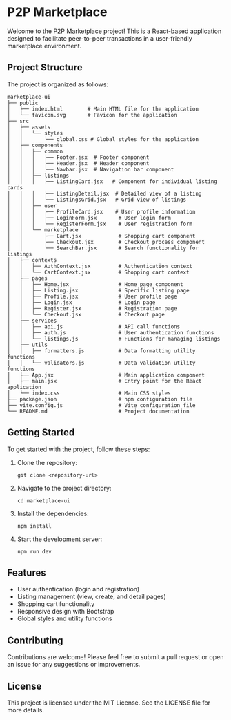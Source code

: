 # P2P Marketplace

Welcome to the P2P Marketplace project! This is a React-based application designed to facilitate peer-to-peer transactions in a user-friendly marketplace environment.

## Project Structure

The project is organized as follows:

```
marketplace-ui
├── public
│   ├── index.html        # Main HTML file for the application
│   └── favicon.svg       # Favicon for the application
├── src
│   ├── assets
│   │   └── styles
│   │       └── global.css # Global styles for the application
│   ├── components
│   │   ├── common
│   │   │   ├── Footer.jsx  # Footer component
│   │   │   ├── Header.jsx  # Header component
│   │   │   └── Navbar.jsx  # Navigation bar component
│   │   ├── listings
│   │   │   ├── ListingCard.jsx   # Component for individual listing cards
│   │   │   ├── ListingDetail.jsx  # Detailed view of a listing
│   │   │   └── ListingsGrid.jsx   # Grid view of listings
│   │   ├── user
│   │   │   ├── ProfileCard.jsx    # User profile information
│   │   │   ├── LoginForm.jsx       # User login form
│   │   │   └── RegisterForm.jsx    # User registration form
│   │   └── marketplace
│   │       ├── Cart.jsx            # Shopping cart component
│   │       ├── Checkout.jsx        # Checkout process component
│   │       └── SearchBar.jsx       # Search functionality for listings
│   ├── contexts
│   │   ├── AuthContext.jsx         # Authentication context
│   │   └── CartContext.jsx         # Shopping cart context
│   ├── pages
│   │   ├── Home.jsx                # Home page component
│   │   ├── Listing.jsx             # Specific listing page
│   │   ├── Profile.jsx             # User profile page
│   │   ├── Login.jsx               # Login page
│   │   ├── Register.jsx            # Registration page
│   │   └── Checkout.jsx            # Checkout page
│   ├── services
│   │   ├── api.js                  # API call functions
│   │   ├── auth.js                 # User authentication functions
│   │   └── listings.js             # Functions for managing listings
│   ├── utils
│   │   ├── formatters.js           # Data formatting utility functions
│   │   └── validators.js           # Data validation utility functions
│   ├── App.jsx                     # Main application component
│   ├── main.jsx                    # Entry point for the React application
│   └── index.css                   # Main CSS styles
├── package.json                    # npm configuration file
├── vite.config.js                  # Vite configuration file
└── README.md                       # Project documentation
```

## Getting Started

To get started with the project, follow these steps:

1. Clone the repository:
   ```
   git clone <repository-url>
   ```

2. Navigate to the project directory:
   ```
   cd marketplace-ui
   ```

3. Install the dependencies:
   ```
   npm install
   ```

4. Start the development server:
   ```
   npm run dev
   ```

## Features

- User authentication (login and registration)
- Listing management (view, create, and detail pages)
- Shopping cart functionality
- Responsive design with Bootstrap
- Global styles and utility functions

## Contributing

Contributions are welcome! Please feel free to submit a pull request or open an issue for any suggestions or improvements.

## License

This project is licensed under the MIT License. See the LICENSE file for more details.